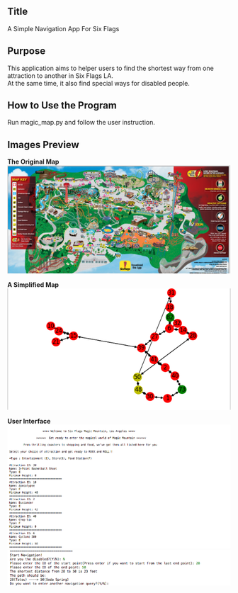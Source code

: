 ## Title
A Simple Navigation App For Six Flags

## Purpose
This application aims to helper users to find the shortest way from one attraction to another in Six Flags LA. </br>
At the same time, it also find special ways for disabled people. </br>

## How to Use the Program
Run magic_map.py and follow the user instruction. </br>

## Images Preview
**The Original Map** </br>
![](magic_map/image/map.png)
</br>

**A Simplified Map** </br>
![](magic_map/image/graph.png)
</br>

**User Interface**</br>
![](magic_map/image/interface.png)
</br>
![](magic_map/image/query.png)

